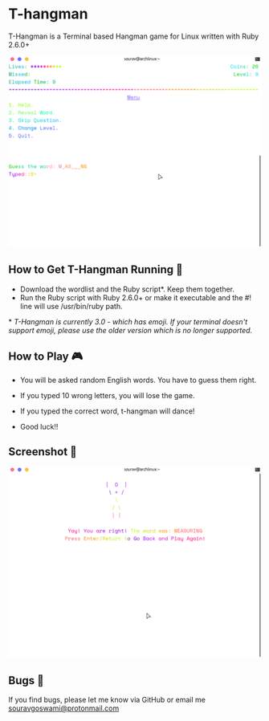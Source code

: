 # T-hangman 

T-Hangman is a Terminal based Hangman game for Linux written with Ruby 2.6.0+

![alt text](https://github.com/Souravgoswami/t-hangman/blob/master/Screenshots/Screenshot%20from%202019-03-04%2020-00-43.png)

##  How to Get T-Hangman Running 🏃
+ Download the wordlist and the Ruby script*. Keep them together.
+ Run the Ruby script with Ruby 2.6.0+ or make it executable and the #! line will use /usr/bin/ruby path.

\* *T-Hangman is currently 3.0 - which has emoji. If your terminal doesn't support emoji, please use the older version which is no longer supported.*

## How to Play 🎮
- You will be asked random English words. You have to guess them right.

- If you typed 10 wrong letters, you will lose the game.

- If you typed the correct word, t-hangman will dance!

- Good luck!!

## Screenshot 📸
![alt text](https://github.com/Souravgoswami/t-hangman/blob/master/Screenshots/Screenshot%20from%202019-03-04%2020-01-21.png)

## Bugs 🐞
If you find bugs, please let me know via GitHub or email me souravgoswami@protonmail.com
